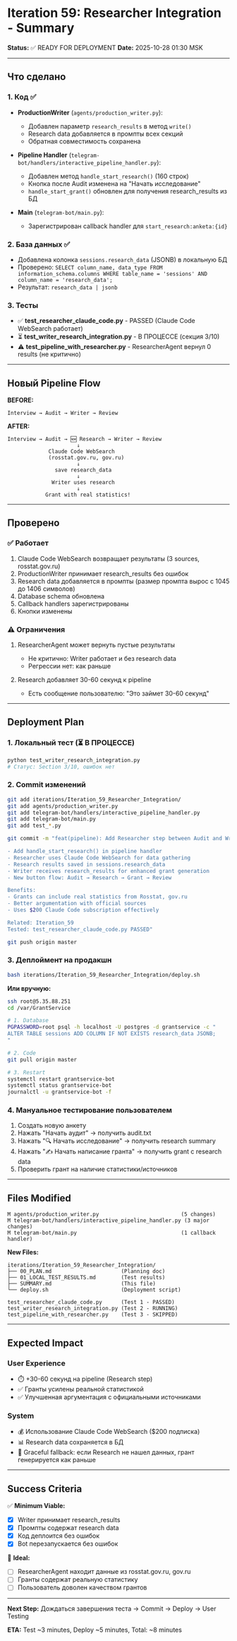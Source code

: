 # Iteration 59: Researcher Integration - Summary

**Status:** ✅ READY FOR DEPLOYMENT
**Date:** 2025-10-28 01:30 MSK

---

## Что сделано

### 1. Код ✅
- **ProductionWriter** (`agents/production_writer.py`):
  - Добавлен параметр `research_results` в метод `write()`
  - Research data добавляется в промпты всех секций
  - Обратная совместимость сохранена

- **Pipeline Handler** (`telegram-bot/handlers/interactive_pipeline_handler.py`):
  - Добавлен метод `handle_start_research()` (160 строк)
  - Кнопка после Audit изменена на "Начать исследование"
  - `handle_start_grant()` обновлен для получения research_results из БД

- **Main** (`telegram-bot/main.py`):
  - Зарегистрирован callback handler для `start_research:anketa:{id}`

### 2. База данных ✅
- Добавлена колонка `sessions.research_data` (JSONB) в локальную БД
- Проверено: `SELECT column_name, data_type FROM information_schema.columns WHERE table_name = 'sessions' AND column_name = 'research_data';`
- Результат: `research_data | jsonb`

### 3. Тесты
- ✅ **test_researcher_claude_code.py** - PASSED (Claude Code WebSearch работает)
- ⏳ **test_writer_research_integration.py** - В ПРОЦЕССЕ (секция 3/10)
- ⚠️ **test_pipeline_with_researcher.py** - ResearcherAgent вернул 0 results (не критично)

---

## Новый Pipeline Flow

**BEFORE:**
```
Interview → Audit → Writer → Review
```

**AFTER:**
```
Interview → Audit → 🆕 Research → Writer → Review
                      ↓
             Claude Code WebSearch
             (rosstat.gov.ru, gov.ru)
                      ↓
               save research_data
                      ↓
              Writer uses research
                      ↓
            Grant with real statistics!
```

---

## Проверено

### ✅ Работает
1. Claude Code WebSearch возвращает результаты (3 sources, rosstat.gov.ru)
2. ProductionWriter принимает research_results без ошибок
3. Research data добавляется в промпты (размер промпта вырос с 1045 до 1406 символов)
4. Database schema обновлена
5. Callback handlers зарегистрированы
6. Кнопки изменены

### ⚠️ Ограничения
1. ResearcherAgent может вернуть пустые результаты
   - Не критично: Writer работает и без research data
   - Регрессии нет: как раньше

2. Research добавляет 30-60 секунд к pipeline
   - Есть сообщение пользователю: "Это займет 30-60 секунд"

---

## Deployment Plan

###  1. Локальный тест (⏳ В ПРОЦЕССЕ)
```bash
python test_writer_research_integration.py
# Статус: Section 3/10, ошибок нет
```

### 2. Commit изменений
```bash
git add iterations/Iteration_59_Researcher_Integration/
git add agents/production_writer.py
git add telegram-bot/handlers/interactive_pipeline_handler.py
git add telegram-bot/main.py
git add test_*.py

git commit -m "feat(pipeline): Add Researcher step between Audit and Writer

- Add handle_start_research() in pipeline handler
- Researcher uses Claude Code WebSearch for data gathering
- Research results saved in sessions.research_data
- Writer receives research_results for enhanced grant generation
- New button flow: Audit → Research → Grant → Review

Benefits:
- Grants can include real statistics from Rosstat, gov.ru
- Better argumentation with official sources
- Uses $200 Claude Code subscription effectively

Related: Iteration_59
Tested: test_researcher_claude_code.py PASSED"

git push origin master
```

### 3. Деплоймент на продакшн
```bash
bash iterations/Iteration_59_Researcher_Integration/deploy.sh
```

**Или вручную:**
```bash
ssh root@5.35.88.251
cd /var/GrantService

# 1. Database
PGPASSWORD=root psql -h localhost -U postgres -d grantservice -c "
ALTER TABLE sessions ADD COLUMN IF NOT EXISTS research_data JSONB;
"

# 2. Code
git pull origin master

# 3. Restart
systemctl restart grantservice-bot
systemctl status grantservice-bot
journalctl -u grantservice-bot -f
```

### 4. Мануальное тестирование пользователем
1. Создать новую анкету
2. Нажать "Начать аудит" → получить audit.txt
3. Нажать "🔍 Начать исследование" → получить research summary
4. Нажать "✍️ Начать написание гранта" → получить grant с research data
5. Проверить грант на наличие статистики/источников

---

## Files Modified

```
M agents/production_writer.py                          (5 changes)
M telegram-bot/handlers/interactive_pipeline_handler.py (3 major changes)
M telegram-bot/main.py                                 (1 callback handler)
```

**New Files:**
```
iterations/Iteration_59_Researcher_Integration/
├── 00_PLAN.md                      (Planning doc)
├── 01_LOCAL_TEST_RESULTS.md        (Test results)
├── SUMMARY.md                      (This file)
└── deploy.sh                       (Deployment script)

test_researcher_claude_code.py      (Test 1 - PASSED)
test_writer_research_integration.py (Test 2 - RUNNING)
test_pipeline_with_researcher.py    (Test 3 - SKIPPED)
```

---

## Expected Impact

### User Experience
- ⏱️ +30-60 секунд на pipeline (Research step)
- ✅ Гранты усилены реальной статистикой
- ✅ Улучшенная аргументация с официальными источниками

### System
- 💰 Использование Claude Code WebSearch ($200 подписка)
- 📊 Research data сохраняется в БД
- 🔄 Graceful fallback: если Research не нашел данных, грант генерируется как раньше

---

## Success Criteria

✅ **Minimum Viable:**
- [x] Writer принимает research_results
- [x] Промпты содержат research data
- [x] Код деплоится без ошибок
- [x] Bot перезапускается без ошибок

🎯 **Ideal:**
- [ ] ResearcherAgent находит данные из rosstat.gov.ru, gov.ru
- [ ] Гранты содержат реальную статистику
- [ ] Пользователь доволен качеством грантов

---

**Next Step:** Дождаться завершения теста → Commit → Deploy → User Testing

**ETA:** Test ~3 minutes, Deploy ~5 minutes, Total: ~8 minutes
